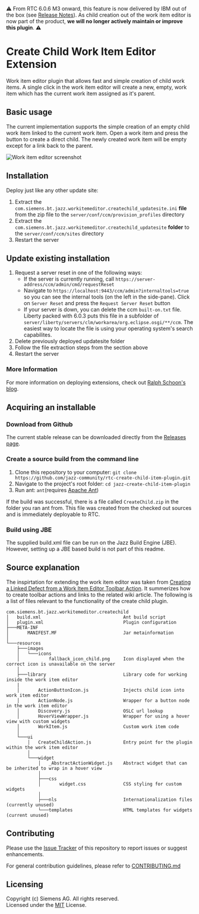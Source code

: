 :warning: From RTC 6.0.6 M3 onward, this feature is now delivered by IBM out of the box (see [Release Notes](https://jazz.net/pub/new-noteworthy/rtc/6.0.6/M3/index.html#5)). As child creation out of the work item editor is now part of the product, **we will no longer actively maintain or improve this plugin**. :warning: 

# Create Child Work Item Editor Extension
Work item editor plugin that allows fast and simple creation of child work items. A single click in the work item editor will create a new, empty, work item which has the current work item assigned as it's parent.

## Basic usage
The current implementation supports the simple creation of an empty child work item linked to the current work item. Open a work item and press the button to create a direct child. The newly created work item will be empty except for a link back to the parent.

![Work item editor screenshot](https://github.com/jazz-community/jazz-create-child-item-plugin/blob/master/documentation/work_item_action.png)

## Installation
Deploy just like any other update site:

1. Extract the `com.siemens.bt.jazz.workitemeditor.createchild_updatesite.ini` **file** from the zip file to the `server/conf/ccm/provision_profiles` directory
2. Extract the `com.siemens.bt.jazz.workitemeditor.createchild_updatesite` **folder** to the `server/conf/ccm/sites` directory
3. Restart the server

## Update existing installation
1. Request a server reset in one of the following ways:
    * If the server is currently running, call `https://server-address/ccm/admin/cmd/requestReset`
    * Navigate to `https://localhost:9443/ccm/admin?internaltools=true` so you can see the internal tools (on the left in the side-pane). Click on `Server Reset` and press the `Request Server Reset` button
    * If your server is down, you can delete the ccm `built-on.txt` file. Liberty packed with 6.0.3 puts this file in a subfolder of `server/liberty/servers/clm/workarea/org.eclipse.osgi/**/ccm`. The easiest way to locate the file is using your operating system's search capabilites.
2. Delete previously deployed updatesite folder
3. Follow the file extraction steps from the section above
4. Restart the server

### More Information
For more information on deploying extensions, check out [Ralph Schoon's blog](https://rsjazz.wordpress.com/2014/06/12/is-the-extension-deployed-how-can-i-redeploy/).

## Acquiring an installable

### Download from Github
The current stable release can be downloaded directly from the [Releases page](https://github.com/jazz-community/jazz-create-child-item-plugin/releases).

### Create a source build from the command line
1. Clone this repository to your computer: `git clone https://github.com/jazz-community/rtc-create-child-item-plugin.git`
2. Navigate to the project's root folder: `cd jazz-create-child-item-plugin`
3. Run ant: `ant`(requires [Apache Ant](http://ant.apache.org/))

If the build was successful, there is a file called `CreateChild.zip` in the folder you ran ant from. This file was created from the checked out sources and is immediately deployable to RTC.

### Build using JBE
The supplied build.xml file can be run on the Jazz Build Engine (JBE). However, setting up a JBE based build is not part of this readme.

## Source explanation
The inspirtation for extending the work item editor was taken from [Creating a Linked Defect from a Work Item Editor Toolbar Action](https://jazz.net/library/article/782). It summerizes how to create toolbar actions and links to the related wiki article. The following is a list of files relevant to the functionality of the create child plugin.

```
com.siemens.bt.jazz.workitemeditor.createchild
│   build.xml                               Ant build script
│   plugin.xml                              Plugin configuration
├───META-INF
│       MANIFEST.MF                         Jar metainformation
│
└───resources
    ├───images
    │   └───icons
    │           fallback_icon_child.png     Icon displayed when the correct icon is unavailable on the server
    │
    ├───library                             Library code for working inside the work item editor
    |
    │       ActionButtonIcon.js             Injects child icon into work item editor
    │       ActionNode.js                   Wrapper for a button node in the work item editor
    │       Discovery.js                    OSLC url lookup
    │       HoverViewWrapper.js             Wrapper for using a hover view with custom widgets
    │       WorkItem.js                     Custom work item code
    │
    └───ui
        │   CreateChildAction.js            Entry point for the plugin within the work item editor
        │
        └───widget
            │   _AbstractActionWidget.js    Abstract widget that can be inherited to wrap in a hover view
            │
            ├───css
            │       widget.css              CSS styling for custom widgets
            │
            ├───nls                         Internationalization files (currently unused)
            └───templates                   HTML templates for widgets (current unused)
```

## Contributing
Please use the [Issue Tracker](https://github.com/jazz-community/rtc-create-child-item-plugin/issues) of this repository to report issues or suggest enhancements.

For general contribution guidelines, please refer to [CONTRIBUTING.md](https://github.com/jazz-community/rtc-create-child-item-plugin/blob/master/CONTRIBUTING.md)

## Licensing
Copyright (c) Siemens AG. All rights reserved.<br>
Licensed under the [MIT](https://github.com/jazz-community/jazz-create-child-item-plugin/blob/master/LICENSE) License.

